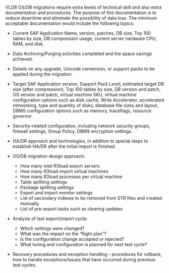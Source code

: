 VLDB OS/DB migrations require extra levels of technical skill and also extra documentation and procedures. The purpose of this documentation is to reduce downtime and eliminate the possibility of data loss. The minimum acceptable documentation would include the following topics:

- Current SAP Application Name, version, patches, DB size, Top 100 tables by size, DB compression usage, current server hardware CPU, RAM, and disk.
- Data Archiving/Purging activities completed and the space savings achieved.
- Details on any upgrade, Unicode conversion, or support packs to be applied during the migration.
- Target SAP Application version, Support Pack Level, estimated target DB size (after compression), Top 100 tables by size, DB version and patch, OS version and patch, virtual machine SKU, virtual machine configuration options such as disk cache, Write Accelerator, accelerated networking, type and quantity of disks, database file sizes and layout, DBMS configuration options such as memory, traceflags, resource governor.
- Security-related configuration, including network security groups, firewall settings, Group Policy, DBMS encryption settings.
- HA/DR approach and technologies, in addition to special steps to establish HA/DR after the initial import is finished.
- OS/DB migration design approach:

  - How many Intel R3load export servers
  - How many R3load import virtual machines
  - How many R3load processes per virtual machine
  - Table splitting settings
  - Package splitting settings
  - Export and import monitor settings
  - List of secondary indexes to be removed from STR files and created manually
  - List of pre-export tasks such as clearing updates
- Analysis of last export/import cycle:

  - Which settings were changed?
  - What was the impact on the “flight plan”?
  - Is the configuration change accepted or rejected?
  - What tuning and configuration is planned for next test cycle?
- Recovery procedures and exception handling – procedures for rollback, how to handle exceptions/issues that have occurred during previous test cycles.
